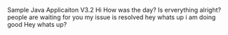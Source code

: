 
Sample Java Applicaiton V3.2
Hi How was the day?
Is erverything alright?
people are waiting for you
my issue is resolved
hey
whats up
i am doing good
Hey whats up?

